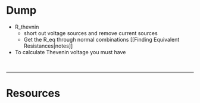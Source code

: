 


# Dump
- R_thevnin
	- short out voltage sources and remove current sources
	- Get the R_eq through normal combinations [[Finding Equivalent Resistances|notes]] 
- To calculate Thevenin voltage you must have 


&emsp;

--- 
# Resources